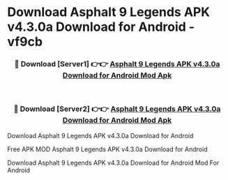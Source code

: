 # Download Asphalt 9 Legends APK v4.3.0a Download for Android - vf9cb



<div align="center">
<h3>🔴 Download [Server1] 👉👉 <a href="https://momento.my/?title=Asphalt_9_Legends_APK_v4.3.0a_Download_for_Android">Asphalt 9 Legends APK v4.3.0a Download for Android Mod Apk</a></h3><br>

<h3>🔴 Download [Server2] 👉👉 <a href="https://momento.my/?title=Asphalt_9_Legends_APK_v4.3.0a_Download_for_Android">Asphalt 9 Legends APK v4.3.0a Download for Android Mod Apk</a></h3>
</div>



Download Asphalt 9 Legends APK v4.3.0a Download for Android 

Free APK MOD Asphalt 9 Legends APK v4.3.0a Download for Android 

Download Asphalt 9 Legends APK v4.3.0a Download for Android Mod For Android
